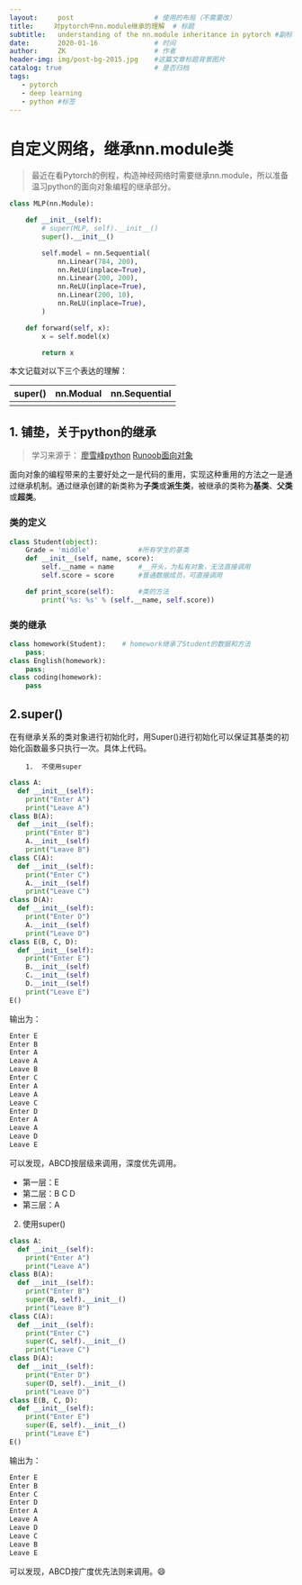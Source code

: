 ```yaml
---
layout:     post                    # 使用的布局（不需要改）
title:     对pytorch中nn.module继承的理解  # 标题 
subtitle:   understanding of the nn.module inheritance in pytorch #副标题
date:       2020-01-16              # 时间
author:     ZK                      # 作者
header-img: img/post-bg-2015.jpg    #这篇文章标题背景图片
catalog: true                       # 是否归档
tags:
   - pytorch
   - deep learning
   - python	#标签
---
```



# 自定义网络，继承nn.module类

> ​	最近在看Pytorch的例程，构造神经网络时需要继承nn.module，所以准备温习python的面向对象编程的继承部分。

```python
class MLP(nn.Module):

    def __init__(self):
        # super(MLP, self).__init__()
        super().__init__()

        self.model = nn.Sequential(
            nn.Linear(784, 200),
            nn.ReLU(inplace=True),
            nn.Linear(200, 200),
            nn.ReLU(inplace=True),
            nn.Linear(200, 10),
            nn.ReLU(inplace=True),
        )

    def forward(self, x):
        x = self.model(x)

        return x

```

本文记载对以下三个表达的理解：

| super() | nn.Modual | nn.Sequential |
| :-----: | :-------: | :-----------: |
|         |           |               |

## 1. 铺垫，关于python的继承

> 学习来源于：	[廖雪峰python](https://www.liaoxuefeng.com/wiki/1016959663602400/1017495723838528)	 [Runoob面向对象](https://www.runoob.com/python/python-object.html)

​		面向对象的编程带来的主要好处之一是代码的重用，实现这种重用的方法之一是通过继承机制。通过继承创建的新类称为**子类**或**派生类**，被继承的类称为**基类**、**父类**或**超类**。

### 类的定义

```python
class Student(object):
	Grade = 'middle'			#所有学生的基类 
    def __init__(self, name, score):
        self.__name = name		#__开头，为私有对象，无法直接调用
        self.score = score		#普通数据成员，可直接调用

    def print_score(self):		#类的方法
        print('%s: %s' % (self.__name, self.score))
```

### 类的继承

```python
class homework(Student):	# homework继承了Student的数据和方法
    pass;
class English(homework):
    pass;
class coding(homework):
    pass
```



## 2.super()

​		在有继承关系的类对象进行初始化时，用Super()进行初始化可以保证其基类的初始化函数最多只执行一次。具体上代码。

  		1.	不使用super

```python
class A:
  def __init__(self):
    print("Enter A")
    print("Leave A")
class B(A):
  def __init__(self):
    print("Enter B")
    A.__init__(self)
    print("Leave B")
class C(A):
  def __init__(self):
    print("Enter C")
    A.__init__(self)
    print("Leave C")
class D(A):
  def __init__(self):
    print("Enter D")
    A.__init__(self)
    print("Leave D")
class E(B, C, D):
  def __init__(self):
    print("Enter E")
    B.__init__(self)
    C.__init__(self)
    D.__init__(self)
    print("Leave E")
E()
```

输出为：

```python
Enter E
Enter B
Enter A
Leave A
Leave B
Enter C
Enter A
Leave A
Leave C
Enter D
Enter A
Leave A
Leave D
Leave E
```

可以发现，ABCD按层级来调用，深度优先调用。

* 第一层：E
* 第二层：B C D
* 第三层：A

2. 使用super()

``` python
class A:
  def __init__(self):
    print("Enter A")
    print("Leave A")
class B(A):
  def __init__(self):
    print("Enter B")
    super(B, self).__init__()
    print("Leave B")
class C(A):
  def __init__(self):
    print("Enter C")
    super(C, self).__init__()
    print("Leave C")
class D(A):
  def __init__(self):
    print("Enter D")
    super(D, self).__init__()
    print("Leave D")
class E(B, C, D):
  def __init__(self):
    print("Enter E")
    super(E, self).__init__()
    print("Leave E")
E()
```

输出为：

```python
Enter E
Enter B
Enter C
Enter D
Enter A
Leave A
Leave D
Leave C
Leave B
Leave E
```

可以发现，ABCD按广度优先法则来调用。:smile:
